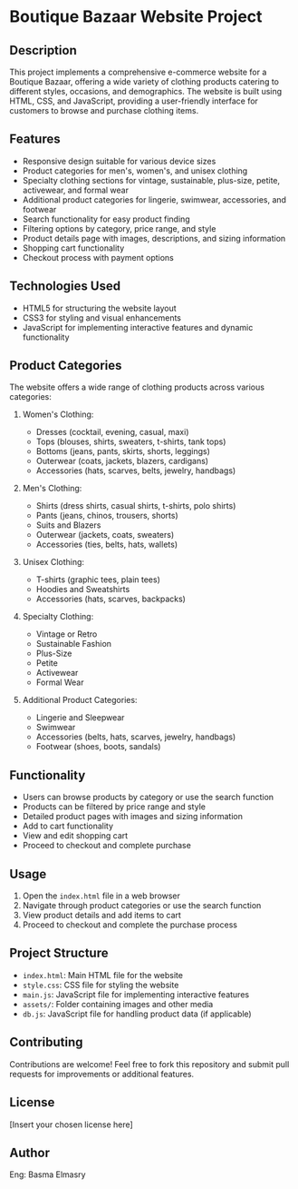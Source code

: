 # Boutique Bazaar Website Project

## Description

This project implements a comprehensive e-commerce website for a Boutique Bazaar, offering a wide variety of clothing products catering to different styles, occasions, and demographics. The website is built using HTML, CSS, and JavaScript, providing a user-friendly interface for customers to browse and purchase clothing items.

## Features

- Responsive design suitable for various device sizes
- Product categories for men's, women's, and unisex clothing
- Specialty clothing sections for vintage, sustainable, plus-size, petite, activewear, and formal wear
- Additional product categories for lingerie, swimwear, accessories, and footwear
- Search functionality for easy product finding
- Filtering options by category, price range, and style
- Product details page with images, descriptions, and sizing information
- Shopping cart functionality
- Checkout process with payment options

## Technologies Used

- HTML5 for structuring the website layout
- CSS3 for styling and visual enhancements
- JavaScript for implementing interactive features and dynamic functionality

## Product Categories

The website offers a wide range of clothing products across various categories:

1. Women's Clothing:
   - Dresses (cocktail, evening, casual, maxi)
   - Tops (blouses, shirts, sweaters, t-shirts, tank tops)
   - Bottoms (jeans, pants, skirts, shorts, leggings)
   - Outerwear (coats, jackets, blazers, cardigans)
   - Accessories (hats, scarves, belts, jewelry, handbags)

2. Men's Clothing:
   - Shirts (dress shirts, casual shirts, t-shirts, polo shirts)
   - Pants (jeans, chinos, trousers, shorts)
   - Suits and Blazers
   - Outerwear (jackets, coats, sweaters)
   - Accessories (ties, belts, hats, wallets)

3. Unisex Clothing:
   - T-shirts (graphic tees, plain tees)
   - Hoodies and Sweatshirts
   - Accessories (hats, scarves, backpacks)

4. Specialty Clothing:
   - Vintage or Retro
   - Sustainable Fashion
   - Plus-Size
   - Petite
   - Activewear
   - Formal Wear

5. Additional Product Categories:
   - Lingerie and Sleepwear
   - Swimwear
   - Accessories (belts, hats, scarves, jewelry, handbags)
   - Footwear (shoes, boots, sandals)

## Functionality

- Users can browse products by category or use the search function
- Products can be filtered by price range and style
- Detailed product pages with images and sizing information
- Add to cart functionality
- View and edit shopping cart
- Proceed to checkout and complete purchase

## Usage

1. Open the `index.html` file in a web browser
2. Navigate through product categories or use the search function
3. View product details and add items to cart
4. Proceed to checkout and complete the purchase process

## Project Structure

- `index.html`: Main HTML file for the website
- `style.css`: CSS file for styling the website
- `main.js`: JavaScript file for implementing interactive features
- `assets/`: Folder containing images and other media
- `db.js`: JavaScript file for handling product data (if applicable)

## Contributing

Contributions are welcome! Feel free to fork this repository and submit pull requests for improvements or additional features.

## License

[Insert your chosen license here]

## Author

Eng: Basma Elmasry
